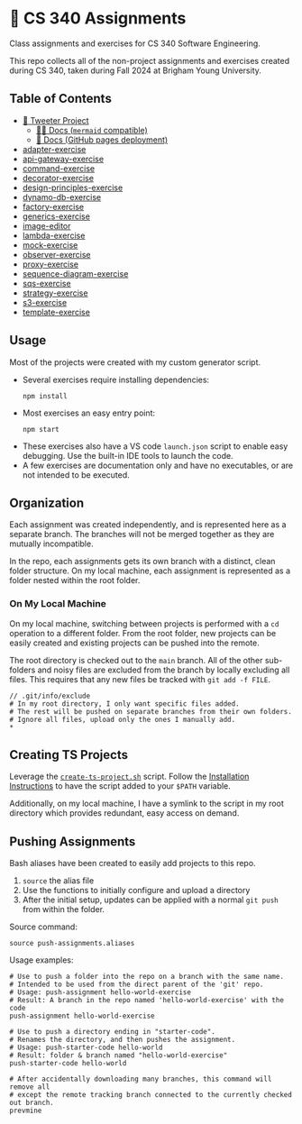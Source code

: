 # 🦜 CS 340 Assignments

Class assignments and exercises for CS 340 Software Engineering.

This repo collects all of the non-project assignments and exercises
created during CS 340, taken during Fall 2024 at Brigham Young University.

## Table of Contents

* [🦜 Tweeter Project](https://github.com/frozenfrank/cs340-tweeter)
    * [🧜‍♀️ Docs (`mermaid` compatible)](https://github.com/frozenfrank/cs340-tweeter/tree/main/docs)
    * [📘 Docs (GitHub pages deployment)](https://frozenfrank.github.io/cs340-tweeter/)
* [adapter-exercise](https://github.com/frozenfrank/cs340-assignments/tree/adapter-exercise)
* [api-gateway-exercise](https://github.com/frozenfrank/cs340-assignments/tree/api-gateway-exercise)
* [command-exercise](https://github.com/frozenfrank/cs340-assignments/tree/command-exercise)
* [decorator-exercise](https://github.com/frozenfrank/cs340-assignments/tree/decorator-exercise)
* [design-principles-exercise](https://github.com/frozenfrank/cs340-assignments/tree/design-principles-exercise)
* [dynamo-db-exercise](https://github.com/frozenfrank/cs340-assignments/tree/dynamo-db-exercise)
* [factory-exercise](https://github.com/frozenfrank/cs340-assignments/tree/factory-exercise)
* [generics-exercise](https://github.com/frozenfrank/cs340-assignments/tree/generics-exercise)
* [image-editor](https://github.com/frozenfrank/cs340-assignments/tree/image-editor)
* [lambda-exercise](https://github.com/frozenfrank/cs340-assignments/tree/lambda-exercise)
* [mock-exercise](https://github.com/frozenfrank/cs340-assignments/tree/mock-exercise)
* [observer-exercise](https://github.com/frozenfrank/cs340-assignments/tree/observer-exercise)
* [proxy-exercise](https://github.com/frozenfrank/cs340-assignments/tree/proxy-exercise)
* [sequence-diagram-exercise](https://github.com/frozenfrank/cs340-assignments/tree/sequence-diagram-exercise)
* [sqs-exercise](https://github.com/frozenfrank/cs340-assignments/tree/sqs-exercise)
* [strategy-exercise](https://github.com/frozenfrank/cs340-assignments/tree/strategy-exercise)
* [s3-exercise](https://github.com/frozenfrank/cs340-assignments/tree/s3-exercise)
* [template-exercise](https://github.com/frozenfrank/cs340-assignments/tree/template-exercise)

## Usage

Most of the projects were created with my custom generator script.
* Several exercises require installing dependencies:
    ```shell
    npm install
    ```
* Most exercises an easy entry point:
    ```shell
    npm start
    ```
* These exercises also have a VS code `launch.json` script to enable easy debugging. Use the built-in IDE tools to launch the code.
* A few exercises are documentation only and have no executables, or are not intended to be executed.

## Organization

Each assignment was created independently, and is represented here as a separate branch.
The branches will not be merged together as they are mutually incompatible.

In the repo, each assignments gets its own branch with a distinct, clean folder structure.
On my local machine, each assignment is represented as a folder nested within the root folder.

### On My Local Machine

On my local machine, switching between projects is performed with a `cd` operation to a different folder.
From the root folder, new projects can be easily created
and existing projects can be pushed into the remote.

The root directory is checked out to the `main` branch.
All of the other sub-folders and noisy files are excluded from the branch
by locally excluding all files. This requires that any new files be tracked
with `git add -f FILE`.

```.gitignore
// .git/info/exclude
# In my root directory, I only want specific files added.
# The rest will be pushed on separate branches from their own folders.
# Ignore all files, upload only the ones I manually add.
*
```

## Creating TS Projects

Leverage the [`create-ts-project.sh`](https://github.com/frozenfrank/byte-bin/blob/main/shell/create-ts-project.sh) script.
Follow the [Installation Instructions](https://github.com/frozenfrank/byte-bin/tree/main?tab=readme-ov-file#installation)
to have the script added to your `$PATH` variable.

Additionally, on my local machine, I have a symlink to the script in my root directory
which provides redundant, easy access on demand.

## Pushing Assignments

Bash aliases have been created to easily add projects to this repo.
1. `source` the alias file
2. Use the functions to initially configure and upload a directory
3. After the initial setup, updates can be applied with a normal `git push` from within the folder.

Source command:

```shell
source push-assignments.aliases
```

Usage examples:

```shell
# Use to push a folder into the repo on a branch with the same name.
# Intended to be used from the direct parent of the 'git' repo.
# Usage: push-assignment hello-world-exercise
# Result: A branch in the repo named 'hello-world-exercise' with the code
push-assignment hello-world-exercise

# Use to push a directory ending in "starter-code".
# Renames the directory, and then pushes the assignment.
# Usage: push-starter-code hello-world
# Result: folder & branch named "hello-world-exercise"
push-starter-code hello-world

# After accidentally downloading many branches, this command will remove all
# except the remote tracking branch connected to the currently checked out branch.
prevmine
```
